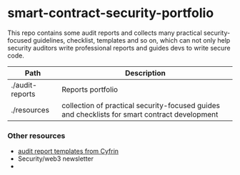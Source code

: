 # smart-contract-security-portfolio

This repo contains some audit reports and collects many practical security-focused guidelines, checklist, templates and so on, which can not only help security auditors write professional reports and guides devs to write secure code.

| Path            | Description                                                                                   |
| --------------- | --------------------------------------------------------------------------------------------- |
| ./audit-reports | Reports portfolio                                                                             |
| ./resources     | collection of practical security-focused guides and checklists for smart contract development |

### Other resources

- [audit report templates from Cyfrin](https://github.com/Cyfrin/audit-report-templating)
- Security/web3 newsletter
-
